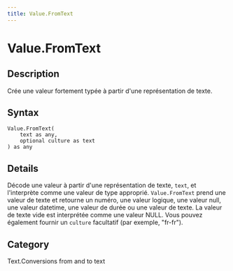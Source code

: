 ```yaml
---
title: Value.FromText
---
```


# Value.FromText


## Description

Crée une valeur fortement typée à partir d&#39;une représentation de texte.


## Syntax

```powerquery
Value.FromText(
    text as any,
    optional culture as text
) as any
```


## Details

Décode une valeur à partir d'une représentation de texte, <code>text</code>, et l'interprète comme une valeur de type approprié.    <code>Value.FromText</code> prend une valeur de texte et retourne un numéro, une valeur logique, une valeur null, une valeur datetime, une valeur de durée ou une valeur de texte. La valeur de texte vide est interprétée comme une valeur NULL.    Vous pouvez également fournir un <code>culture</code> facultatif (par exemple, "fr-fr").



## Category
Text.Conversions from and to text
